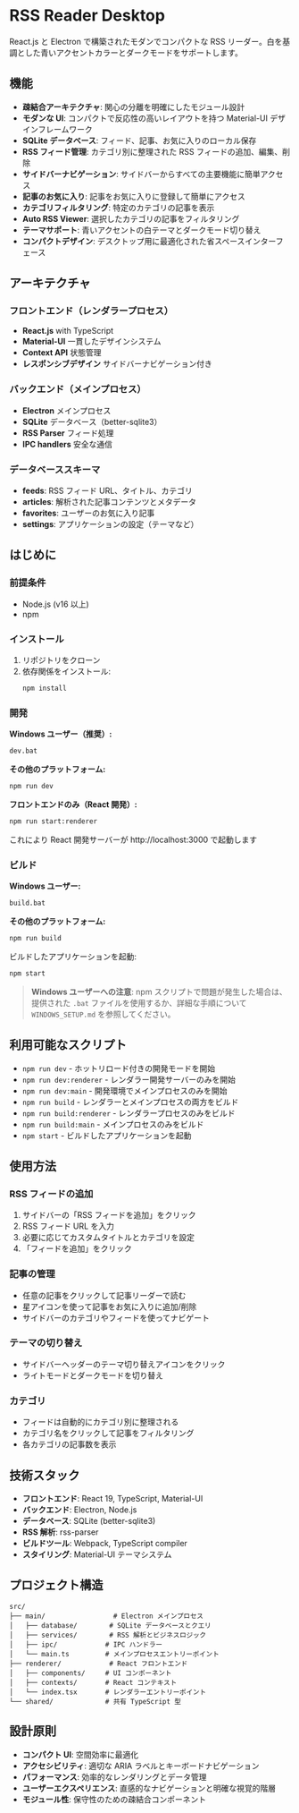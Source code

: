 # RSS Reader Desktop

React.js と Electron で構築されたモダンでコンパクトな RSS リーダー。白を基調とした青いアクセントカラーとダークモードをサポートします。

## 機能

- **疎結合アーキテクチャ**: 関心の分離を明確にしたモジュール設計
- **モダンな UI**: コンパクトで反応性の高いレイアウトを持つ Material-UI デザインフレームワーク
- **SQLite データベース**: フィード、記事、お気に入りのローカル保存
- **RSS フィード管理**: カテゴリ別に整理された RSS フィードの追加、編集、削除
- **サイドバーナビゲーション**: サイドバーからすべての主要機能に簡単アクセス
- **記事のお気に入り**: 記事をお気に入りに登録して簡単にアクセス
- **カテゴリフィルタリング**: 特定のカテゴリの記事を表示
- **Auto RSS Viewer**: 選択したカテゴリの記事をフィルタリング
- **テーマサポート**: 青いアクセントの白テーマとダークモード切り替え
- **コンパクトデザイン**: デスクトップ用に最適化された省スペースインターフェース

## アーキテクチャ

### フロントエンド（レンダラープロセス）
- **React.js** with TypeScript
- **Material-UI** 一貫したデザインシステム
- **Context API** 状態管理
- **レスポンシブデザイン** サイドバーナビゲーション付き

### バックエンド（メインプロセス）
- **Electron** メインプロセス
- **SQLite** データベース（better-sqlite3）
- **RSS Parser** フィード処理
- **IPC handlers** 安全な通信

### データベーススキーマ
- **feeds**: RSS フィード URL、タイトル、カテゴリ
- **articles**: 解析された記事コンテンツとメタデータ
- **favorites**: ユーザーのお気に入り記事
- **settings**: アプリケーションの設定（テーマなど）

## はじめに

### 前提条件
- Node.js (v16 以上)
- npm

### インストール

1. リポジトリをクローン
2. 依存関係をインストール:
   ```bash
   npm install
   ```

### 開発

**Windows ユーザー（推奨）:**
```cmd
dev.bat
```

**その他のプラットフォーム:**
```bash
npm run dev
```

**フロントエンドのみ（React 開発）:**
```bash
npm run start:renderer
```

これにより React 開発サーバーが http://localhost:3000 で起動します

### ビルド

**Windows ユーザー:**
```cmd
build.bat
```

**その他のプラットフォーム:**
```bash
npm run build
```

ビルドしたアプリケーションを起動:
```bash
npm start
```

> **Windows ユーザーへの注意**: npm スクリプトで問題が発生した場合は、提供された `.bat` ファイルを使用するか、詳細な手順について `WINDOWS_SETUP.md` を参照してください。

## 利用可能なスクリプト

- `npm run dev` - ホットリロード付きの開発モードを開始
- `npm run dev:renderer` - レンダラー開発サーバーのみを開始
- `npm run dev:main` - 開発環境でメインプロセスのみを開始
- `npm run build` - レンダラーとメインプロセスの両方をビルド
- `npm run build:renderer` - レンダラープロセスのみをビルド
- `npm run build:main` - メインプロセスのみをビルド
- `npm start` - ビルドしたアプリケーションを起動

## 使用方法

### RSS フィードの追加
1. サイドバーの「RSS フィードを追加」をクリック
2. RSS フィード URL を入力
3. 必要に応じてカスタムタイトルとカテゴリを設定
4. 「フィードを追加」をクリック

### 記事の管理
- 任意の記事をクリックして記事リーダーで読む
- 星アイコンを使って記事をお気に入りに追加/削除
- サイドバーのカテゴリやフィードを使ってナビゲート

### テーマの切り替え
- サイドバーヘッダーのテーマ切り替えアイコンをクリック
- ライトモードとダークモードを切り替え

### カテゴリ
- フィードは自動的にカテゴリ別に整理される
- カテゴリ名をクリックして記事をフィルタリング
- 各カテゴリの記事数を表示

## 技術スタック

- **フロントエンド**: React 19, TypeScript, Material-UI
- **バックエンド**: Electron, Node.js
- **データベース**: SQLite (better-sqlite3)
- **RSS 解析**: rss-parser
- **ビルドツール**: Webpack, TypeScript compiler
- **スタイリング**: Material-UI テーマシステム

## プロジェクト構造

```
src/
├── main/                 # Electron メインプロセス
│   ├── database/        # SQLite データベースとクエリ
│   ├── services/        # RSS 解析とビジネスロジック
│   ├── ipc/            # IPC ハンドラー
│   └── main.ts         # メインプロセスエントリーポイント
├── renderer/            # React フロントエンド
│   ├── components/     # UI コンポーネント
│   ├── contexts/       # React コンテキスト
│   └── index.tsx       # レンダラーエントリーポイント
└── shared/             # 共有 TypeScript 型
```

## 設計原則

- **コンパクト UI**: 空間効率に最適化
- **アクセシビリティ**: 適切な ARIA ラベルとキーボードナビゲーション
- **パフォーマンス**: 効率的なレンダリングとデータ管理
- **ユーザーエクスペリエンス**: 直感的なナビゲーションと明確な視覚的階層
- **モジュール性**: 保守性のための疎結合コンポーネント